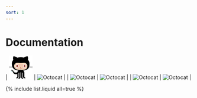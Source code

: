 ```yaml
---
sort: 1
---
```

# Documentation

| ![Octocat](../images/octocat.png) | ![Octocat](https://github.githubassets.com/images/icons/emoji/octocat.png) |
| ![Octocat](https://github.githubassets.com/images/icons/emoji/octocat.png) | ![Octocat](https://github.githubassets.com/images/icons/emoji/octocat.png) |
| ![Octocat](https://github.githubassets.com/images/icons/emoji/octocat.png) | ![Octocat](https://github.githubassets.com/images/icons/emoji/octocat.png) |

{% include list.liquid all=true %}
